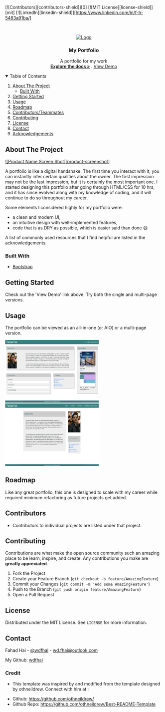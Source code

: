 [![Contributors][contributors-shield]][0]
[![MIT License][license-shield]][mit]
[![LinkedIn][linkedin-shield]][https://www.linkedin.com/in/f-h-5483a91ba/]

<br />
<p align="center">
  <a href="https://github.com/othneildrew/Best-README-Template">
    <img src="images/logo.png" alt="Logo" width="80" height="80">
  </a>

  <h3 align="center">My Portfolio</h3>

  <p align="center">
    A portfolio for my work
    <br />
    <a href="https://github.com/wdfhai/portfolio-live"><strong>Explore the docs »</strong></a>
    .
    <a href="https://wdfhai.github.io/portfolio-live/">View Demo</a>
  </p>
</p>

<details open="open">
  <summary>Table of Contents</summary>
  <ol>
    <li>
      <a href="#about-the-project">About The Project</a>
      <ul>
        <li><a href="#built-with">Built With</a></li>
      </ul>
    </li>
    <li>
      <a href="#getting-started">Getting Started</a>
    </li>
    <li><a href="#usage">Usage</a></li>
    <li><a href="#roadmap">Roadmap</a></li>
    <li><a href="#contributors">Contributors/Teammates</a></li>
    <li><a href="#contributing">Contributing</a></li>
    <li><a href="#license">License</a></li>
    <li><a href="#contact">Contact</a></li>
    <li><a href="#acknowledgements">Acknowledgements</a></li>
  </ol>
</details>

## About The Project

[![Product Name Screen Shot][product-screenshot]](.images/portfolio-aio-preview.png)

A portfolio is like a digital handshake. The first time you interact with it, you can instantly infer certain qualities about the owner. The first impression may not be the last impression, but it is certainly the most important one. I started designing this portfolio after going through HTML/CSS for 10 hrs, and it has since evolved along with my knowledge of coding, and it will continue to do so throughout my career.

Some elements I considered highly for my portfolio were:

- a clean and modern UI,
- an intuitive design with well-implemented features,
- code that is as DRY as possible, which is easier said than done :smile:

A list of commonly used resources that I find helpful are listed in the acknowledgements.

### Built With

- [Bootstrap](https://getbootstrap.com)

## Getting Started

Check out the 'View Demo' link above. Try both the single and multi-page versions.

## Usage

The portfolio can be viewed as an all-in-one (or AIO) or a multi-page version.

<img src="./images/portfolio-aio-preview.png" height="200px" width="300px" alt="preview of AIO version">
<br>
<img src="./images/portfolio-multi-preview.png" height="200px" width="300px" alt="preview of multi-page version">
<br>

## Roadmap

Like any great portfolio, this one is designed to scale with my career while required minimum refactoring as future projects get added.

## Contributors

- Contributors to individual projects are listed under that project.

## Contributing

Contributions are what make the open source community such an amazing place to be learn, inspire, and create. Any contributions you make are **greatly appreciated**.

1. Fork the Project
2. Create your Feature Branch (`git checkout -b feature/AmazingFeature`)
3. Commit your Changes (`git commit -m 'Add some AmazingFeature'`)
4. Push to the Branch (`git push origin feature/AmazingFeature`)
5. Open a Pull Request

## License

Distributed under the MIT License. See `LICENSE` for more information.

## Contact

Fahad Hai - [@wdfhai](https://twitter.com/wdfhai) - wd.fhai@outlook.com

My Github: [wdfhai](https://github.com/wdfhai)

### Credit

- This template was inspired by and modified from the template designed by othneildrew. Connect with him at :

* Github: https://github.com/othneildrew/
* Github Repo: https://github.com/othneildrew/Best-README-Template
